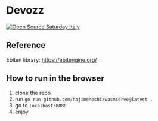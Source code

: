 # Devozz

[![Open Source Saturday Italy](https://img.shields.io/badge/Open%20Source%20Saturday-Italy-red)](https://oss-italy.github.io/)

## Reference

Ebiten library: https://ebitengine.org/

## How to run in the browser

1. clone the repo
2. run `go run github.com/hajimehoshi/wasmserve@latest .`
3. go to `localhost:8080`
4. enjoy
